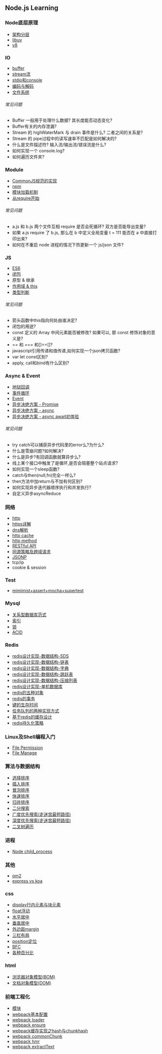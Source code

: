 ## Node.js Learning

### Node底层原理
* [架构分层](https://github.com/luyufa/NodeLearning/blob/master/node/framework.md)
* [libuv](https://github.com/luyufa/NodeLearning/blob/master/node/libuv.md)
* [v8](https://github.com/luyufa/NodeLearning/blob/master/node/v8.md)



### IO
* [buffer](https://github.com/luyufa/NodeLearning/blob/master/io/buffer.md)
* [stream流](https://github.com/luyufa/NodeLearning/blob/master/io/stream.md)
* [stdio和console](https://github.com/luyufa/NodeLearning/blob/master/io/stdio.md)
* [编码与解码](https://github.com/luyufa/NodeLearning/blob/master/io/code.md)
* [文件系统](https://github.com/luyufa/NodeLearning/blob/master/io/file.md)

###### 常见问题

* Buffer 一般用于处理什么数据? 其长度能否动态变化?
* Buffer有关的内存泄漏?
* Stream 的 highWaterMark 与 drain 事件是什么? 二者之间的关系是?
* Stream 的 pipe过程中的读写速率不匹配是如何解决的?
* 什么是文件描述符? 输入流/输出流/错误流是什么?
* 如何实现一个 console.log?
* 如何遍历文件夹?


### Module

* [CommonJS规范的实现](https://github.com/luyufa/NodeLearning/blob/master/module/commonJS.md)
* [npm](https://github.com/luyufa/NodeLearning/blob/master/module/npm.md)
* [模块加载机制](https://github.com/luyufa/NodeLearning/blob/master/module/module.md)
* [从require开始](https://github.com/luyufa/NodeLearning/blob/master/module/require.md)

###### 常见问题

* a.js 和 b.js 两个文件互相 require 是否会死循环? 双方是否能导出变量?
* 如果 a.js require 了 b.js, 那么在 b 中定义全局变量 t = 111 能否在 a 中直接打印出来?
* 如何在不重启 node 进程的情况下热更新一个 js/json 文件?



### JS

* [ES6](https://github.com/luyufa/NodeLearning/blob/master/js/es6.md)
* [闭包](https://github.com/luyufa/NodeLearning/blob/master/js/closure.md)
* 原型 & 继承
* [作用域 & this](https://github.com/luyufa/NodeLearning/blob/master/js/this.md)
* [类型判断](https://github.com/luyufa/NodeLearning/blob/master/js/typeof.md)

###### 常见问题

* 箭头函数中this指向何处由谁决定?
* 闭包的用途?
* const 定义的 Array 中间元素能否被修改? 如果可以, 那 const 修饰对象的意义是?
* == 和 === 和[]==[]?
* javascript引用传递和值传递,如何实现一个json拷贝函数?
* var let const区别?
* apply, call和bind有什么区别?


### Async & Event

* [地狱回调](https://github.com/luyufa/NodeLearning/blob/master/async/callback-hell.md)
* [事件循环](https://github.com/luyufa/NodeLearning/blob/master/async/eventLoop.md)
* [Event](https://github.com/luyufa/NodeLearning/blob/master/async/event.md)
* [异步决绝方案 - Promise](https://github.com/luyufa/NodeLearning/blob/master/async/promise.md)
* [异步决绝方案 - async](https://github.com/luyufa/NodeLearning/blob/master/async/async.md)
* [异步决绝方案 - async await初体验](https://github.com/luyufa/NodeLearning/blob/master/async/async-await.md)


###### 常见问题

* try catch可以捕获异步代码里的error么?为什么?
* 什么是雪崩问题?如何解决?
* 什么是异步?有回调函数就算异步么?
* 线上某个接口中触发了是循环,是否会阻塞整个站点请求?
* 如何实现一个sleep函数?
* catch与then(null,fn)完全一样么?
* then方法中加return与不加有何区别?
* 如何实现异步迭代器顺序执行和并发执行?
* 自定义异步asyncReduce




### 网络

* [http](https://github.com/luyufa/NodeLearning/blob/master/network/http.md)
* [https详解](https://github.com/luyufa/NodeLearning/blob/master/network/https.md)
* [dns解析](https://github.com/luyufa/NodeLearning/blob/master/network/dns.md)
* [http cache](https://github.com/luyufa/NodeLearning/blob/master/network/http-cache.md)
* [http method](https://github.com/luyufa/NodeLearning/blob/master/network/http-methods.md)
* [RESTful API](https://github.com/luyufa/NodeLearning/blob/master/network/RESTful.md)
* [同源策略及跨域请求](https://github.com/luyufa/NodeLearning/blob/master/network/cors.md)
* [JSONP](https://github.com/luyufa/NodeLearning/blob/master/network/jsonp.md)
* tcp/ip
* cookie & session



### Test

* [mimimist+assert+mocha+supertest](https://github.com/luyufa/NodeLearning/blob/master/test/test.md)



### Mysql
* [关系型数据库范式](https://github.com/luyufa/NodeLearning/blob/master/mysql/NF.md)
* [索引](https://github.com/luyufa/NodeLearning/blob/master/mysql/index.md)
* [锁](https://github.com/luyufa/NodeLearning/blob/master/mysql/lock.md)
* [ACID](https://github.com/luyufa/NodeLearning/blob/master/mysql/acid.md)


### Redis

* [redis设计实现-数据结构-SDS](https://github.com/luyufa/NodeLearning/blob/master/redis/sds.md)
* [redis设计实现-数据结构-链表](https://github.com/luyufa/NodeLearning/blob/master/redis/list.md)
* [redis设计实现-数据结构-字典](https://github.com/luyufa/NodeLearning/blob/master/redis/dict.md)
* [redis设计实现-数据结构-跳跃表](https://github.com/luyufa/NodeLearning/blob/master/redis/skipList.md)
* [redis设计实现-数据结构-压缩列表](https://github.com/luyufa/NodeLearning/blob/master/redis/zllist.md)
* [redis设计实现-单机数据库](https://github.com/luyufa/NodeLearning/blob/master/redis/single-redis-database.md)
* [redis的五种对象](https://github.com/luyufa/NodeLearning/blob/master/redis/data_structure.md)
* [redis的事务](https://github.com/luyufa/NodeLearning/blob/master/redis/transaction.md)
* [键的生存时间](https://github.com/luyufa/NodeLearning/blob/master/redis/expire.md)
* [任务队列的两种实现方式](https://github.com/luyufa/NodeLearning/blob/master/redis/queue.md)
* [基于redis的缓存设计](https://github.com/luyufa/NodeLearning/blob/master/redis/cache.md)
* [redis持久化策略](https://github.com/luyufa/NodeLearning/blob/master/redis/disk.md)


### Linux及Shell编程入门

* [File Permission](https://github.com/luyufa/NodeLearning/blob/master/linux/filePermission.md)
* [File Manage](https://github.com/luyufa/NodeLearning/blob/master/linux/fileManage.md)


### 算法与数据结构

* [选择排序](https://github.com/luyufa/NodeLearning/blob/master/algorithm/selectSort.md)
* [插入排序](https://github.com/luyufa/NodeLearning/blob/master/algorithm/insertSort.md)
* [冒泡排序](https://github.com/luyufa/NodeLearning/blob/master/algorithm/bubbleSort.md)
* [快速排序](https://github.com/luyufa/NodeLearning/blob/master/algorithm/quickSort.md)
* [归并排序](https://github.com/luyufa/NodeLearning/blob/master/algorithm/mergeSort.md)
* [二分搜索](https://github.com/luyufa/NodeLearning/blob/master/algorithm/binarySearch.md)
* [广度优先搜索(走迷宫最短路径)](https://github.com/luyufa/NodeLearning/blob/master/algorithm/mazeBFS.md)
* [深度优先搜索(走迷宫最短路径)](https://github.com/luyufa/NodeLearning/blob/master/algorithm/mazeDFS.md)
* [二叉树遍历](https://github.com/luyufa/NodeLearning/blob/master/algorithm/binaryTree.md)



### 进程

* [Node child_process](https://github.com/luyufa/NodeLearning/blob/master/process/node_child_process.md)


### 其他

* [pm2](https://github.com/luyufa/NodeLearning/blob/master/other/pm2.md)
* [express vs koa](https://github.com/luyufa/NodeLearning/blob/master/other/express-koa.md)




### css

* [display行内元素与块元素](https://github.com/luyufa/NodeLearning/blob/master/css/display.md)
* [float浮动](https://github.com/luyufa/NodeLearning/blob/master/css/float.md)
* [水平居中](https://github.com/luyufa/NodeLearning/blob/master/css/css-h-center.md)
* [垂直居中](https://github.com/luyufa/NodeLearning/blob/master/css/css-v-center.md)
* [外边距margin](https://github.com/luyufa/NodeLearning/blob/master/css/margin.md)
* [三栏布局](https://github.com/luyufa/NodeLearning/blob/master/css/layout.md)
* [position定位](https://github.com/luyufa/NodeLearning/blob/master/css/postion.md)
* [BFC](https://github.com/luyufa/NodeLearning/blob/master/css/bfc.md)
* [各种百分比](https://github.com/luyufa/NodeLearning/blob/master/css/percentage.md)

### html

* [浏览器对象模型(BOM)](https://github.com/luyufa/NodeLearning/blob/master/html/bom.md)
* [文档对象模型(DOM)](https://github.com/luyufa/NodeLearning/blob/master/html/dom.md)

### 前端工程化

* [模块](https://github.com/luyufa/NodeLearning/blob/master/wwwBuild/module.md)
* [webpack基本配置](https://github.com/luyufa/NodeLearning/blob/master/wwwBuild/webpack.base.config.md)
* [webpack loader](https://github.com/luyufa/NodeLearning/blob/master/wwwBuild/webpack.loader.md)
* [webpack ensure](https://github.com/luyufa/NodeLearning/blob/master/wwwBuild/webpack.ensure.md)
* [webpack缓存实现之hash与chunkhash](https://github.com/luyufa/NodeLearning/blob/master/wwwBuild/webpack.cache.md)
* [webpack commonChunk](https://github.com/luyufa/NodeLearning/blob/master/wwwBuild/webpack.commonChunk.md)
* [webpack hmr](https://github.com/luyufa/NodeLearning/blob/master/wwwBuild/webpack.hmr.md)
* [webpack extractText](https://github.com/luyufa/NodeLearning/blob/master/wwwBuild/webpack.extractText.md)